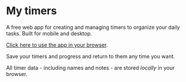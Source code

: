# My timers

A free web app for creating and managing timers to organize your daily tasks. Built for mobile and desktop.

[Click here to use the app in your browser](neonwatty.github.io/todo_timers/).

Save your timers and progress and return to them any time you want.

All timer data - including names and notes - are stored
<em>locally</em> in your browser.
